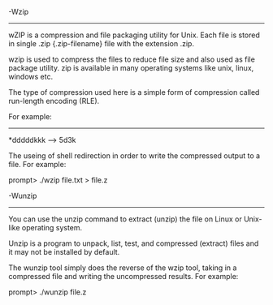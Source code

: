 -Wzip
_____

wZIP is a compression and file packaging utility for Unix. Each file is stored in single .zip {.zip-filename} file with the extension .zip.

wzip is used to compress the files to reduce file size and also used as file package utility. zip is available in many operating systems like unix, linux, windows etc.

The type of compression used here is a simple form of compression called run-length encoding (RLE).

For example:
____________

*dddddkkk --> 5d3k

The useing of shell redirection in order to write the compressed output to a file. For example:

prompt> ./wzip file.txt > file.z


-Wunzip
_______

You can use the unzip command to extract (unzip) the file on Linux or Unix-like operating system. 

Unzip is a program to unpack, list, test, and compressed (extract) files and it may not be installed by default.

The wunzip tool simply does the reverse of the wzip tool, taking in a compressed file and writing the uncompressed results. For example:

prompt> ./wunzip file.z


